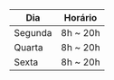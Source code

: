 <table> 
  <thead> 
    <tr> 
      <th>Dia</th> 
      <th>Horário</th> 
    </tr> 
  </thead> 
  <tbody> 
    <tr> 
      <td>Segunda</td> 
      <td>8h ~ 20h</td> 
    </tr> 
    <tr> 
      <td>Quarta</td> 
      <td>8h ~ 20h</td> 
    </tr> 
    <tr> 
      <td>Sexta</td> 
      <td>8h ~ 20h</td> 
    </tr> 
  </tbody> 
</table> 
